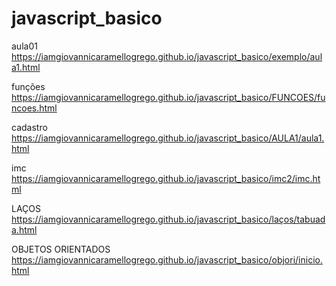 # javascript_basico

aula01
https://iamgiovannicaramellogrego.github.io/javascript_basico/exemplo/aula1.html

funções
https://iamgiovannicaramellogrego.github.io/javascript_basico/FUNCOES/funcoes.html

cadastro
https://iamgiovannicaramellogrego.github.io/javascript_basico/AULA1/aula1.html

imc
https://iamgiovannicaramellogrego.github.io/javascript_basico/imc2/imc.html

LAÇOS
https://iamgiovannicaramellogrego.github.io/javascript_basico/laços/tabuada.html

OBJETOS ORIENTADOS
https://iamgiovannicaramellogrego.github.io/javascript_basico/objori/inicio.html

